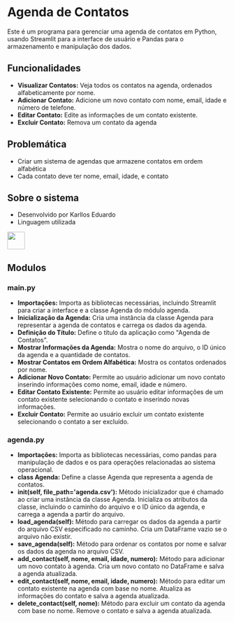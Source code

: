 # Agenda de Contatos

Este é um programa para gerenciar uma agenda de contatos em Python, usando Streamlit para a interface de usuário e Pandas para o armazenamento e manipulação dos dados.

## Funcionalidades

- **Visualizar Contatos:** Veja todos os contatos na agenda, ordenados alfabeticamente por nome.
- **Adicionar Contato:** Adicione um novo contato com nome, email, idade e número de telefone.
- **Editar Contato:** Edite as informações de um contato existente.
- **Excluir Contato:** Remova um contato da agenda

## Problemática
- Criar um sistema de agendas  que armazene contatos em ordem alfabética
- Cada contato deve ter nome, email, idade, e contato

## Sobre o sistema
- Desenvolvido por Karllos Eduardo
- Linguagem utilizada
<div style="display: flex;">
  <img src="https://cdn.jsdelivr.net/gh/devicons/devicon/icons/python/python-original.svg" width="40" height="40" style="margin-right: 10px;">
</div>

## Modulos
### main.py
- **Importações:**
Importa as bibliotecas necessárias, incluindo Streamlit para criar a interface e a classe Agenda do módulo agenda.
- **Inicialização da Agenda:**
Cria uma instância da classe Agenda para representar a agenda de contatos e carrega os dados da agenda.
- **Definição do Título:**
Define o título da aplicação como "Agenda de Contatos".
- **Mostrar Informações da Agenda:**
Mostra o nome do arquivo, o ID único da agenda e a quantidade de contatos.
- **Mostrar Contatos em Ordem Alfabética:**
Mostra os contatos ordenados por nome.
- **Adicionar Novo Contato:**
Permite ao usuário adicionar um novo contato inserindo informações como nome, email, idade e número.
- **Editar Contato Existente:**
Permite ao usuário editar informações de um contato existente selecionando o contato e inserindo novas informações.
- **Excluir Contato:**
Permite ao usuário excluir um contato existente selecionando o contato a ser excluído.

### agenda.py
- **Importações:**
Importa as bibliotecas necessárias, como pandas para manipulação de dados e os para operações relacionadas ao sistema operacional.
- **class Agenda:**
Define a classe Agenda que representa a agenda de contatos.
- **__init__(self, file_path='agenda.csv'):**
Método inicializador que é chamado ao criar uma instância da classe Agenda.
Inicializa os atributos da classe, incluindo o caminho do arquivo e o ID único da agenda, e carrega a agenda a partir do arquivo.
- **load_agenda(self):**
Método para carregar os dados da agenda a partir do arquivo CSV especificado no caminho.
Cria um DataFrame vazio se o arquivo não existir.
- **save_agenda(self):**
Método para ordenar os contatos por nome e salvar os dados da agenda no arquivo CSV.
- **add_contact(self, nome, email, idade, numero):**
Método para adicionar um novo contato à agenda.
Cria um novo contato no DataFrame e salva a agenda atualizada.
- **edit_contact(self, nome, email, idade, numero):**
Método para editar um contato existente na agenda com base no nome.
Atualiza as informações do contato e salva a agenda atualizada.
- **delete_contact(self, nome):**
Método para excluir um contato da agenda com base no nome.
Remove o contato e salva a agenda atualizada.
